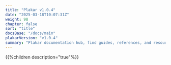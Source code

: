 ```yaml
---
title: "Plakar v1.0.4"
date: "2025-03-18T10:07:31Z"
weight: 98
chapter: false
sort: "title"
docsBase: "/docs/main"
plakarVersion: "v1.0.4"
summary: "Plakar documentation hub, find guides, references, and resources for working with Plakar."
---
```


{{%children description="true"%}}
